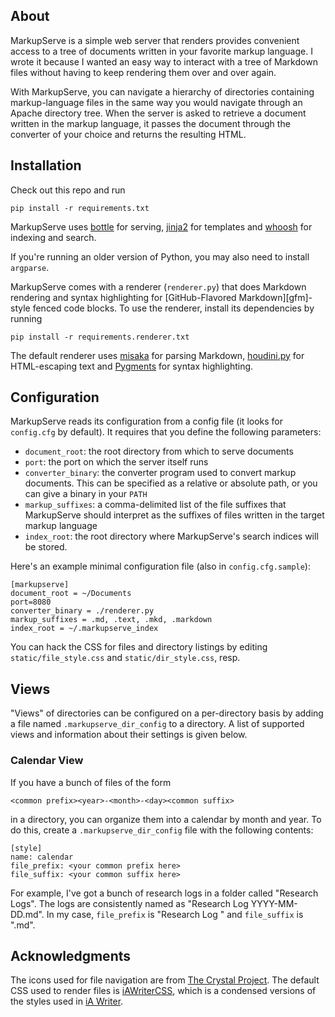 ## About

MarkupServe is a simple web server that renders provides convenient access to a
tree of documents written in your favorite markup language. I wrote it because
I wanted an easy way to interact with a tree of Markdown files without having
to keep rendering them over and over again.

With MarkupServe, you can navigate a hierarchy of directories containing
markup-language files in the same way you would navigate through an Apache
directory tree. When the server is asked to retrieve a document written in the
markup language, it passes the document through the converter of your choice
and returns the resulting HTML.

## Installation

Check out this repo and run

`pip install -r requirements.txt`

MarkupServe uses [bottle][bottle] for serving, [jinja2][jinja] for templates
and [whoosh][whoosh] for indexing and search.

If you're running an older version of Python, you may also need to install
`argparse`.

MarkupServe comes with a renderer (`renderer.py`) that does Markdown rendering
and syntax highlighting for [GitHub-Flavored Markdown][gfm]-style fenced code
blocks. To use the renderer, install its dependencies by running

`pip install -r requirements.renderer.txt`

The default renderer uses [misaka][misaka] for parsing Markdown,
[houdini.py][houdini] for HTML-escaping text and [Pygments][pygments] for
syntax highlighting.

## Configuration

MarkupServe reads its configuration from a config file (it looks for
`config.cfg` by default). It requires that you define the following parameters:

* `document_root`: the root directory from which to serve documents
* `port`: the port on which the server itself runs
* `converter_binary`: the converter program used to convert markup
  documents. This can be specified as a relative or absolute path, or you can
  give a binary in your `PATH`
* `markup_suffixes`: a comma-delimited list of the file suffixes that
  MarkupServe should interpret as the suffixes of files written in the target
  markup language
* `index_root`: the root directory where MarkupServe's search indices will be
  stored.

Here's an example minimal configuration file (also in `config.cfg.sample`):

    [markupserve]
    document_root = ~/Documents
    port=8080
    converter_binary = ./renderer.py
    markup_suffixes = .md, .text, .mkd, .markdown
    index_root = ~/.markupserve_index

You can hack the CSS for files and directory listings by editing
`static/file_style.css` and `static/dir_style.css`, resp.

## Views

"Views" of directories can be configured on a per-directory basis by adding a
file named `.markupserve_dir_config` to a directory. A list of supported views
and information about their settings is given below.

### Calendar View

If you have a bunch of files of the form

`<common prefix><year>-<month>-<day><common suffix>`

in a directory, you can organize them into a calendar by month and year. To do
this, create a `.markupserve_dir_config` file with the following contents:

```
[style]
name: calendar
file_prefix: <your common prefix here>
file_suffix: <your common suffix here>
```

For example, I've got a bunch of research logs in a folder called "Research
Logs". The logs are consistently named as "Research Log YYYY-MM-DD.md". In my
case, `file_prefix` is "Research Log " and `file_suffix` is ".md".

## Acknowledgments

The icons used for file navigation are from
[The Crystal Project][crystal-project]. The default CSS used to render files is
[iAWriterCSS][moritzz-iAWriterCSS], which is a condensed versions of the styles
used in [iA Writer][ia-writer].

[mmd]: http://fletcherpenney.net/multimarkdown/
[bottle]: http://bottlepy.org/docs/dev/
[jinja]: http://jinja.pocoo.org/
[crystal-project]: http://www.everaldo.com/crystal/
[moritzz-iAWriterCSS]: https://github.com/moritzz/iAWriterCSS
[ia-writer]: http://www.iawriter.com/
[whoosh]: https://bitbucket.org/mchaput/whoosh/wiki/Home
[misaka]: http://misaka.61924.nl/
[houdini]: http://python-houdini.61924.nl/
[pygments]: http://pygments.org/
